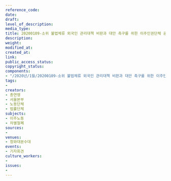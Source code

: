 ```yaml
---
reference_code: 
date: 
draft: 
level_of_description: 
media_type: 
title: 20200109-소위 불법체류 외국인 관리대책 비판과 대안 촉구를 위한 이주인권단체 공동 기자회견
description: 
weight: 
modified_at: 
created_at: 
link: 
public_access_status: 
copyright_status: 
components:
- "/2020년/1월/20200109-소위 불법체류 외국인 관리대책 비판과 대안 촉구를 위한 이주인권단체 공동 기자회견/_CTU4426.jpg"
tags:
- 
creators:
- 총연맹
- 서울본부
- 노동단체
- 법률단체
subjects:
- 이주노동
- 차별철폐
sources:
- 
venues:
- 청와대분수대
events:
- 기자회견
culture_workers:
- 
issues:
- 
---
```

